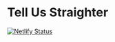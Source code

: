 # Tell Us Straighter
[![Netlify Status](https://api.netlify.com/api/v1/badges/94e1b41b-eea5-42ef-ad7f-44b225ef945b/deploy-status)](https://app.netlify.com/sites/tell-us-straighter/deploys)


